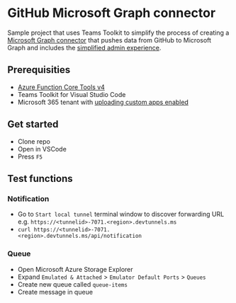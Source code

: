 # GitHub Microsoft Graph connector

Sample project that uses Teams Toolkit to simplify the process of creating a [Microsoft Graph connector](https://learn.microsoft.com/graph/connecting-external-content-connectors-overview) that pushes data from GitHub to Microsoft Graph and includes the [simplified admin experience](https://learn.microsoft.com/graph/connecting-external-content-deploy-teams).

## Prerequisities

 - [Azure Function Core Tools v4](https://learn.microsoft.com/azure/azure-functions/functions-run-local)
 - Teams Toolkit for Visual Studio Code
 - Microsoft 365 tenant with [uploading custom apps enabled](https://learn.microsoft.com/microsoftteams/platform/m365-apps/prerequisites#prepare-a-developer-tenant-for-testing)

 ## Get started

 - Clone repo
 - Open in VSCode
 - Press `F5`

## Test functions

### Notification

 - Go to `Start local tunnel` terminal window to discover forwarding URL e.g. `https://<tunnelid>-7071.<region>.devtunnels.ms`
 - `curl https://<tunnelid>-7071.<region>.devtunnels.ms/api/notification`

### Queue

 - Open Microsoft Azure Storage Explorer
 - Expand `Emulated & Attached` > `Emulator Default Ports` > `Queues`
 - Create new queue called `queue-items`
 - Create message in queue